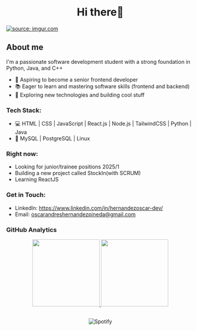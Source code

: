 <div align="center">
<h1 align="center">Hi there👋</h1>
</div>
  <a href="https://imgur.com/D5na0Wy"><img src="https://i.imgur.com/D5na0Wy.png" title="source: imgur.com" /></a>

## About me

I'm a passionate software development student with a strong foundation in Python, Java, and C++
-  💼 Aspiring to become a senior frontend developer
-  📚 Eager to learn and mastering software skills (frontend and backend)
-  🚀 Exploring new technologies and building cool stuff

### Tech Stack:
- 💻 HTML | CSS | JavaScript | React.js | Node.js | TailwindCSS | Python | Java
- 🔎 MySQL | PostgreSQL | Linux

### Right now:
- Looking for junior/trainee positions 2025/1
- Building a new project called StockIn(with SCRUM)
- Learning ReactJS

### Get in Touch:
- LinkedIn: https://www.linkedin.com/in/hernandezoscar-dev/
- Email: oscarandreshernandezpineda@gmail.com

### GitHub Analytics
<p align="center">
<a href="https://github.com/Gothsec">
  <img height="180em" src="https://github-readme-stats-eight-theta.vercel.app/api?username=Gothsec&show_icons=true&theme=algolia&include_all_commits=true&count_private=true"/>
  <img height="180em" src="https://github-readme-stats-eight-theta.vercel.app/api/top-langs/?username=Gothsec&layout=compact&langs_count=8&theme=algolia"/> </a>
</p>

##

<div align="center">
  <img src="https://spotify-recently-played-readme.vercel.app/api?user=31x76ixjnp73ocuv2xneztyolk4a&count=1&width=840px" alt="Spotify">
</div>
